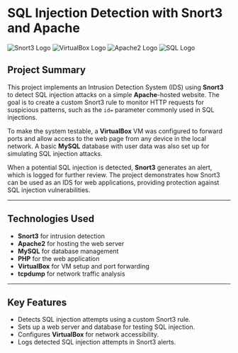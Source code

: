 # SQL Injection Detection with Snort3 and Apache

![Snort3 Logo](https://www.sakurasky.com/images/blog/snort-logo.png)
![VirtualBox Logo](https://upload.wikimedia.org/wikipedia/commons/d/d5/Virtualbox_logo.png)
![Apache2 Logo](https://upload.wikimedia.org/wikipedia/commons/thumb/1/10/Apache_HTTP_server_logo_%282019-present%29.svg/2560px-Apache_HTTP_server_logo_%282019-present%29.svg.png)
![SQL Logo](https://encrypted-tbn0.gstatic.com/images?q=tbn:ANd9GcTbnJCqhnWKsG-g5aYx6if1WdboQ79mIMEs7A&s)

## Project Summary

This project implements an Intrusion Detection System (IDS) using **Snort3** to detect SQL injection attacks on a simple **Apache**-hosted website. The goal is to create a custom Snort3 rule to monitor HTTP requests for suspicious patterns, such as the `id=` parameter commonly used in SQL injections.

To make the system testable, a **VirtualBox** VM was configured to forward ports and allow access to the web page from any device in the local network. A basic **MySQL** database with user data was also set up for simulating SQL injection attacks.

When a potential SQL injection is detected, **Snort3** generates an alert, which is logged for further review. The project demonstrates how Snort3 can be used as an IDS for web applications, providing protection against SQL injection vulnerabilities.

---

## Technologies Used

- **Snort3** for intrusion detection
- **Apache2** for hosting the web server
- **MySQL** for database management
- **PHP** for the web application
- **VirtualBox** for VM setup and port forwarding
- **tcpdump** for network traffic analysis

---

## Key Features

- Detects SQL injection attempts using a custom Snort3 rule.
- Sets up a web server and database for testing SQL injection.
- Configures **VirtualBox** for network accessibility.
- Logs detected SQL injection attempts in Snort3 alerts.
